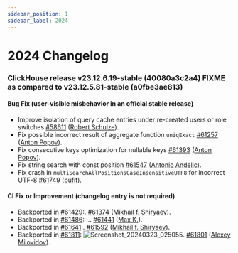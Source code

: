 ```yaml
---
sidebar_position: 1
sidebar_label: 2024
---
```


# 2024 Changelog

### ClickHouse release v23.12.6.19-stable (40080a3c2a4) FIXME as compared to v23.12.5.81-stable (a0fbe3ae813)

#### Bug Fix (user-visible misbehavior in an official stable release)

* Improve isolation of query cache entries under re-created users or role switches [#58611](https://github.com/ClickHouse/ClickHouse/pull/58611) ([Robert Schulze](https://github.com/rschu1ze)).
* Fix possible incorrect result of aggregate function `uniqExact` [#61257](https://github.com/ClickHouse/ClickHouse/pull/61257) ([Anton Popov](https://github.com/CurtizJ)).
* Fix consecutive keys optimization for nullable keys [#61393](https://github.com/ClickHouse/ClickHouse/pull/61393) ([Anton Popov](https://github.com/CurtizJ)).
* Fix string search with const position [#61547](https://github.com/ClickHouse/ClickHouse/pull/61547) ([Antonio Andelic](https://github.com/antonio2368)).
* Fix crash in `multiSearchAllPositionsCaseInsensitiveUTF8` for incorrect UTF-8 [#61749](https://github.com/ClickHouse/ClickHouse/pull/61749) ([pufit](https://github.com/pufit)).

#### CI Fix or Improvement (changelog entry is not required)

* Backported in [#61429](https://github.com/ClickHouse/ClickHouse/issues/61429):. [#61374](https://github.com/ClickHouse/ClickHouse/pull/61374) ([Mikhail f. Shiryaev](https://github.com/Felixoid)).
* Backported in [#61486](https://github.com/ClickHouse/ClickHouse/issues/61486): ... [#61441](https://github.com/ClickHouse/ClickHouse/pull/61441) ([Max K.](https://github.com/maxknv)).
* Backported in [#61641](https://github.com/ClickHouse/ClickHouse/issues/61641):. [#61592](https://github.com/ClickHouse/ClickHouse/pull/61592) ([Mikhail f. Shiryaev](https://github.com/Felixoid)).
* Backported in [#61811](https://github.com/ClickHouse/ClickHouse/issues/61811): ![Screenshot_20240323_025055](https://github.com/ClickHouse/ClickHouse/assets/18581488/ccaab212-a1d3-4dfb-8d56-b1991760b6bf). [#61801](https://github.com/ClickHouse/ClickHouse/pull/61801) ([Alexey Milovidov](https://github.com/alexey-milovidov)).

